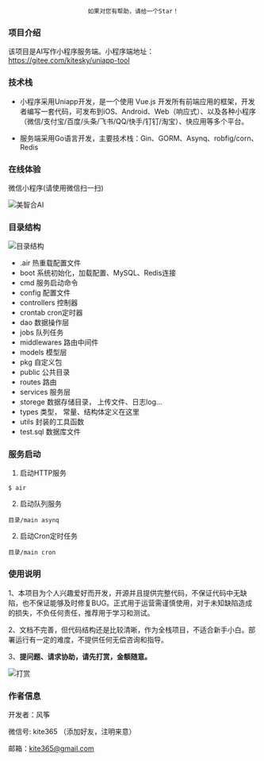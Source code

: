 <div align="center">

```shell
如果对您有帮助，请给一个Star！
```

</div>

### 项目介绍

该项目是AI写作小程序服务端。小程序端地址：https://gitee.com/kitesky/uniapp-tool

### 技术栈

- 小程序采用Uniapp开发，是一个使用 Vue.js 开发所有前端应用的框架，开发者编写一套代码，可发布到iOS、Android、Web（响应式）、以及各种小程序（微信/支付宝/百度/头条/飞书/QQ/快手/钉钉/淘宝）、快应用等多个平台。

- 服务端采用Go语言开发，主要技术栈：Gin、GORM、Asynq、robfig/corn、Redis

### 在线体验

微信小程序(请使用微信扫一扫)

![美智合AI](https://api.idcd.com/assets/example/10001307.png)


### 目录结构

![目录结构](https://foruda.gitee.com/images/1739524221063420006/63154032_82149.png "目录结构")

- .air 热重载配置文件
- boot 系统初始化，加载配置、MySQL、Redis连接
- cmd  服务启动命令
- config 配置文件
- controllers 控制器
- crontab cron定时器
- dao 数据操作层
- jobs 队列任务
- middlewares 路由中间件
- models 模型层
- pkg 自定义包
- public 公共目录
- routes 路由
- services 服务层
- storege 数据存储目录， 上传文件、日志log...
- types 类型， 常量、结构体定义在这里
- utils 封装的工具函数
- test.sql 数据库文件

### 服务启动

1. 启动HTTP服务

```
$ air
```

2. 启动队列服务

```
目录/main asynq
```

2. 启动Cron定时任务

```
目录/main cron
```

### 使用说明

1、本项目为个人兴趣爱好而开发，开源并且提供完整代码，不保证代码中无缺陷，也不保证能够及时修复BUG。正式用于运营需谨慎使用，对于未知缺陷造成的损失，不负任何责任，推荐用于学习和测试。

2、文档不完善，但代码结构还是比较清晰，作为全栈项目，不适合新手小白。部署运行有一定的难度，不提供任何无偿咨询和指导。

3、**提问题、请求协助，请先打赏，金额随意。** 


![打赏](https://api.idcd.com/assets/example/fengzheng.jpg)

### 作者信息

开发者：风筝

微信号: kite365 （添加好友，注明来意）

邮箱：kite365@gmail.com






